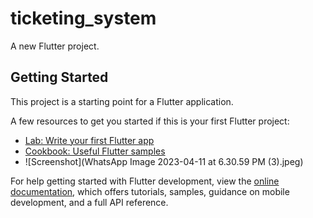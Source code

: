 # ticketing_system

A new Flutter project.

## Getting Started

This project is a starting point for a Flutter application.

A few resources to get you started if this is your first Flutter project:

- [Lab: Write your first Flutter app](https://docs.flutter.dev/get-started/codelab)
- [Cookbook: Useful Flutter samples](https://docs.flutter.dev/cookbook)
- ![Screenshot](WhatsApp Image 2023-04-11 at 6.30.59 PM (3).jpeg)



For help getting started with Flutter development, view the
[online documentation](https://docs.flutter.dev/), which offers tutorials,
samples, guidance on mobile development, and a full API reference.
